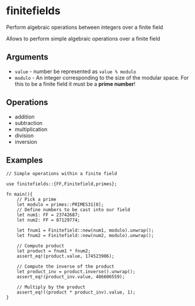# finitefields
Perform algebraic operations between integers over a finite field


Allows to perform simple algebraic operations over a finite field

## Arguments

* `value` - number be represented as `value % modulo`
* `modulo` - An integer corresponding to the size of the modular space.
 For this to be a finite field it must be a **prime number**!

## Operations
* addition
* subtraction
* multiplication
* division
* inversion

## Examples

```
// Simple operations within a finite field

use finitefields::{FF,Finitefield,primes};

fn main(){
    // Pick a prime
    let modulo = primes::PRIMES31[0];
    // Define numbers to be cast into our field
    let num1: FF = 23742687;
    let num2: FF = 87129774;

    let fnum1 = Finitefield::new(num1, modulo).unwrap();
    let fnum2 = Finitefield::new(num2, modulo).unwrap();

    // Compute product
    let product = fnum1 * fnum2;
    assert_eq!(product.value, 174523906);

    // Compute the inverse of the product
    let product_inv = product.inverse().unwrap();
    assert_eq!(product_inv.value, 486606559);

    // Multiply by the product
    assert_eq!((product * product_inv).value, 1);
}
```

